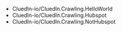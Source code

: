 - CluedIn-io/CluedIn.Crawling.HelloWorld
- CluedIn-io/CluedIn.Crawling.Hubspot
- CluedIn-io/CluedIn.Crawling.NotHubspot
